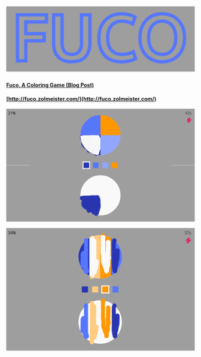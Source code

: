 # [![Fuco](./publish/logo.png)](http://fuco.zolmeister.com/)

#### [Fuco, A Coloring Game (Blog Post)](http://zolmeister.com/2014/09/Fuco-a-coloring-game.html)
#### [http://fuco.zolmeister.com/](http://fuco.zolmeister.com/)

[![Fuco](./publish/gameplay.png)](http://fuco.zolmeister.com/)

[![Fuco](./publish/gameplay2.png)](http://fuco.zolmeister.com/)
